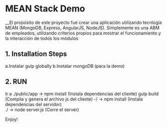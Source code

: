 # MEAN Stack Demo

__El propósito de este proyecto fue crear una aplicación utilizando tecnlogía MEAN (MongoDB, Express, AngularJS, NodeJS). Simplemente es una ABM de empleados, utilizando criterios propios para mostrar el funcionamiento y la interacción de todos los módulos 

## 1. Installation Steps
a.Instalar gulp globally
b.Instalar mongoDB (para la demo)

## 2. RUN
Ir a ./public/app -> npm install (Instala dependencias del cliente)
                     gulp build  (Compila y genera el archivo js del cliente)
     -/ -> npm install     (Instala dependencias del servidor)                
     ./ -> node server.js  (Corre el server)
     
Enjoy!
     

